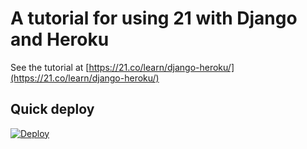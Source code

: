 # A tutorial for using 21 with Django and Heroku

See the tutorial at [https://21.co/learn/django-heroku/](https://21.co/learn/django-heroku/)

## Quick deploy

[![Deploy](https://www.herokucdn.com/deploy/button.svg)](https://heroku.com/deploy?template=https://github.com/21dotco/django-heroku-21-tutorial/tree/master)
